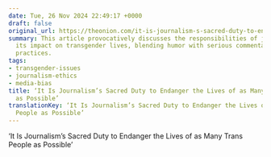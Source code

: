```yaml
---
date: Tue, 26 Nov 2024 22:49:17 +0000
draft: false
original_url: https://theonion.com/it-is-journalism-s-sacred-duty-to-endanger-the-lives-of-1850126997/
summary: This article provocatively discusses the responsibilities of journalism and
  its impact on transgender lives, blending humor with serious commentary on media
  practices.
tags:
- transgender-issues
- journalism-ethics
- media-bias
title: ‘It Is Journalism’s Sacred Duty to Endanger the Lives of as Many Trans People
  as Possible’
translationKey: ‘It Is Journalism’s Sacred Duty to Endanger the Lives of as Many Trans
  People as Possible’
---
```


‘It Is Journalism’s Sacred Duty to Endanger the Lives of as Many Trans People as Possible’